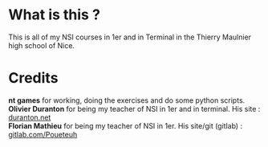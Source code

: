 # What is this ?
This is all of my NSI courses in 1er and in Terminal in the Thierry Maulnier high school of Nice.

# Credits
**nt games** for working, doing the exercises and do some python scripts.  
**Olivier Duranton** for being my teacher of NSI in 1er and in terminal. His site : [duranton.net](https://www.duranton.net)   
**Florian Mathieu** for being my teacher of NSI in 1er. His site/git (gitlab) : [gitlab.com/Poueteuh](https://www.gitlab.com/Poueteuh)   
